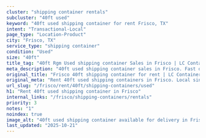 ```yaml
---
cluster: "shipping container rentals"
subcluster: "40ft used"
keyword: "40ft used shipping container for rent Frisco, TX"
intent: "Transactional-Local"
page_type: "Location-Product"
city: "Frisco, TX"
service_type: "shipping container"
condition: "Used"
size: "40ft"
title_tag: "40ft Rgm Used shipping container Sales in Frisco | LC Container"
meta_description: "40ft used shipping container sales in Frisco. Fast delivery, competitive pricing. Serving shipping containers area. Quote ID: SJQ. Call (214) 524-4168 for your free quote today."
original_title: "Frisco 40ft shipping container for rent | LC Container"
original_meta: "Rent 40ft used shipping containers in Frisco. Local since 2003. Flexible rental terms. Same-week delivery available. Get your free quote — call (214) 524-416..."
url_slug: "/frisco/rent/40ft/shipping-containers/used"
h1: "Rent 40ft used shipping container in Frisco"
internal_links: "/frisco/shipping-containers/rentals"
priority: 3
notes: "1"
noindex: true
image_alt: "40ft used shipping container available for delivery in Frisco"
last_updated: "2025-10-21"
---
```


<!-- TODO: Add unique city/inventory copy, images, and internal links here. -->
